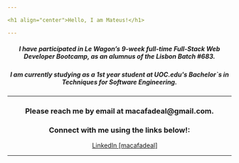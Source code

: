 ```yaml
---

<h1 align="center">Hello, I am Mateus!</h1>

---
```


<h5 align="center">I have participated in Le Wagon’s 9-week full-time Full-Stack Web Developer Bootcamp, as an alumnus of the Lisbon Batch #683.</h5>

<h5 align="center">I am currently studying as a 1st year student at UOC.edu's Bachelor`s in Techniques for Software Engineering.</h5>

---

<h3 align="center">Please reach me by email at macafadeal@gmail.com.</h3>

<h3 align="center">Connect with me using the links below!:</h3>

<ul align="center">
  <a href="https://www.linkedin.com/in/macafadeal/">LinkedIn [macafadeal]</a>
</ul>

---
